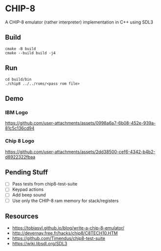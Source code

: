 # CHIP-8

A CHIP-8 emulator (rather interpreter) implementation in C++ using SDL3

## Build

```
cmake -B build
cmake --build build -j4
```

## Run

```
cd build/bin
./chip8 ../../roms/<pass rom file>
```

## Demo

### IBM Logo

https://github.com/user-attachments/assets/0998a6a7-6b08-452e-939a-81c5c136cd94

### Chip 8 Logo

https://github.com/user-attachments/assets/2dd38500-cef6-4342-b4b2-d8922322fbaa

## Pending Stuff

 - [ ] Pass tests from chip8-test-suite
 - [ ] Keypad actions
 - [ ] Add beep sound
 - [ ] Use only the CHIP-8 ram memory for stack/registers

## Resources

 - https://tobiasvl.github.io/blog/write-a-chip-8-emulator/
 - http://devernay.free.fr/hacks/chip8/C8TECH10.HTM
 - https://github.com/Timendus/chip8-test-suite
 - https://wiki.libsdl.org/SDL3
